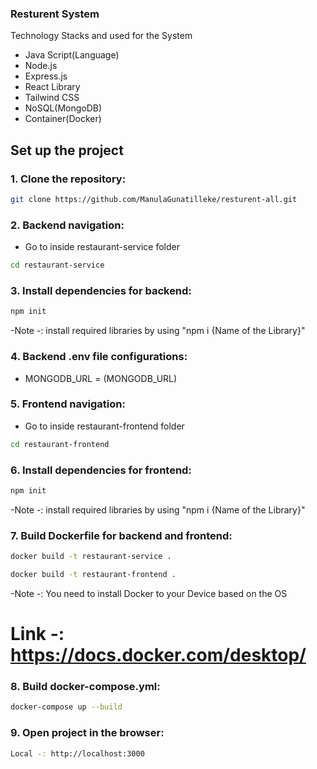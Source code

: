 ### Resturent System

Technology Stacks and used for the System 
 -  Java Script(Language)
 -  Node.js
 -  Express.js
 -  React Library 
 -  Tailwind CSS
 -  NoSQL(MongoDB)
 -  Container(Docker)

## Set up the project 

### 1. Clone the repository:

``` bash
git clone https://github.com/ManulaGunatilleke/resturent-all.git
```
### 2. Backend navigation:

- Go to inside restaurant-service folder

``` bash
cd restaurant-service 
```

### 3. Install dependencies for backend:

``` bash
npm init 
```
-Note -: install required libraries by using "npm i {Name of the Library}"

### 4. Backend .env file configurations:

- MONGODB_URL = (MONGODB_URL)

### 5. Frontend navigation:

- Go to inside restaurant-frontend folder
  
``` bash
cd restaurant-frontend 
```

### 6. Install dependencies for frontend:

``` bash
npm init
```
-Note -: install required libraries by using "npm i {Name of the Library}"

### 7. Build Dockerfile for backend and frontend:

``` bash
docker build -t restaurant-service .

docker build -t restaurant-frontend .

```
-Note -: You need to install Docker to your Device based on the OS
# Link -: https://docs.docker.com/desktop/
         
### 8. Build docker-compose.yml:

``` bash
docker-compose up --build
```

### 9. Open project in the browser:

``` bash
Local -: http://localhost:3000
```
